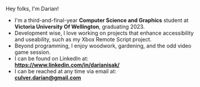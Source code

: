 Hey folks, I'm Darian!

- I'm a third-and-final-year <b>Computer Science and Graphics</b> student at <b>Victoria University Of Wellington</b>, graduating 2023.
- Development wise, I love working on projects that enhance accessibility and useability, such as my Xbox Remote Script project.
- Beyond programming, I enjoy woodwork, gardening, and the odd video game session.
- I can be found on LinkedIn at: <br><b><a href="https://www.linkedin.com/in/darianisak/">https://www.linkedin.com/in/darianisak/</a></b>
- I can be reached at any time via email at: <br><b>culver.darian@gmail.com</b>

<!---
Darianisak/Darianisak is a ✨ special ✨ repository because its `README.md` (this file) appears on your GitHub profile.
You can click the Preview link to take a look at your changes.
--->

